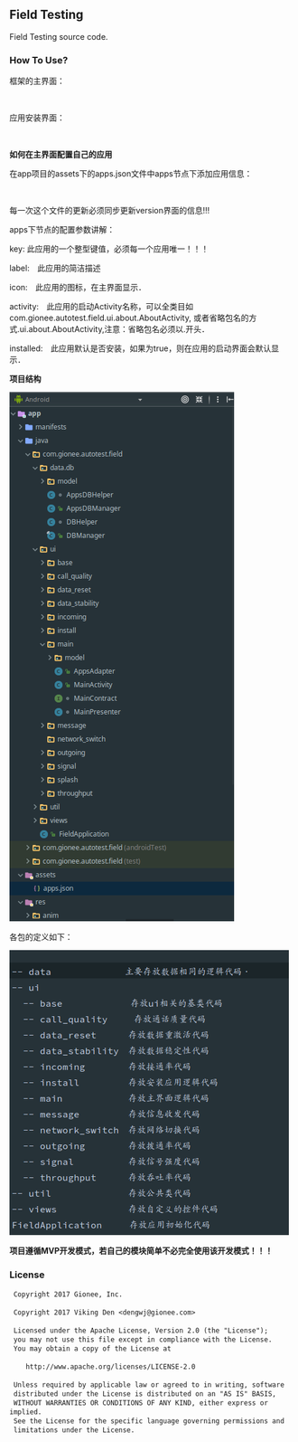 ## Field Testing

Field Testing source code.

### How To Use?

框架的主界面：

<div align=center>
<img src="http://code.autotest.gionee.com:3000/dengwj/FieldTesting/raw/master/arts/main_screen.png" width="400" alt=""/>
</div>

应用安装界面：

<div align=center>
<img src="http://code.autotest.gionee.com:3000/dengwj/FieldTesting/raw/master/arts/install_screen.png" width="400" alt=""/>
</div>

**如何在主界面配置自己的应用**

在app项目的assets下的apps.json文件中apps节点下添加应用信息：

<div align=center>
<img src="http://code.autotest.gionee.com:3000/dengwj/FieldTesting/raw/master/arts/app_json.png" width="400" alt=""/>
</div>

每一次这个文件的更新必须同步更新version界面的信息!!!

apps下节点的配置参数讲解：

key: 此应用的一个整型键值，必须每一个应用唯一！！！

label:　此应用的简洁描述

icon:　此应用的图标，在主界面显示．

activity:　此应用的启动Activity名称，可以全类目如com.gionee.autotest.field.ui.about.AboutActivity,
或者省略包名的方式.ui.about.AboutActivity,注意：省略包名必须以.开头．

installed:　此应用默认是否安装，如果为true，则在应用的启动界面会默认显示．

**项目结构**

![](arts/project_construct.png)

各包的定义如下：

![](arts/package.png)

**项目遵循MVP开发模式，若自己的模块简单不必完全使用该开发模式！！！**


### License
 
     Copyright 2017 Gionee, Inc.
     
     Copyright 2017 Viking Den <dengwj@gionee.com>
     
     Licensed under the Apache License, Version 2.0 (the "License");
     you may not use this file except in compliance with the License.
     You may obtain a copy of the License at
     
        http://www.apache.org/licenses/LICENSE-2.0
     
     Unless required by applicable law or agreed to in writing, software
     distributed under the License is distributed on an "AS IS" BASIS,
     WITHOUT WARRANTIES OR CONDITIONS OF ANY KIND, either express or implied.
     See the License for the specific language governing permissions and
     limitations under the License.
